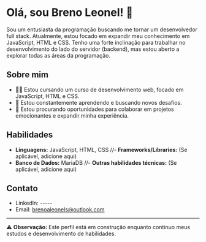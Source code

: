 <h1>Olá, sou Breno Leonel! 👋</h1>

<p>Sou um entusiasta da programação buscando me tornar um desenvolvedor full stack. Atualmente, estou focado em expandir meu conhecimento em JavaScript, HTML e CSS. Tenho uma forte inclinação para trabalhar no desenvolvimento do lado do servidor (backend), mas estou aberto a explorar todas as áreas da programação.</p>

## Sobre mim
- 👨‍💻 Estou cursando um curso de desenvolvimento web, focado em JavaScript, HTML e CSS.
- 🌱 Estou constantemente aprendendo e buscando novos desafios.
- 💼 Estou procurando oportunidades para colaborar em projetos emocionantes e expandir minha experiência.

## Habilidades
- **Linguagens:** JavaScript, HTML, CSS
//- **Frameworks/Libraries:** (Se aplicável, adicione aqui)
- **Banco de Dados:** MariaDB
//- **Outras habilidades técnicas:** (Se aplicável, adicione aqui)

## Contato
- LinkedIn: -----
- Email: brenoaleonels@outlook.com

---
⚠️ **Observação:** Este perfil está em construção enquanto continuo meus estudos e desenvolvimento de habilidades.
 
